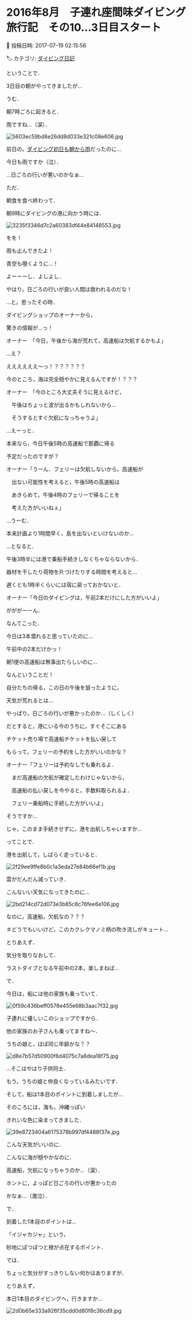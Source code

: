 # 2016年8月　子連れ座間味ダイビング旅行記　その10…3日目スタート

📅 投稿日時: 2017-07-19 02:15:56

🏷️ カテゴリ: [ダイビング日記](ce3a7a8d424d112fce83ee85c81a0e344.md)

ということで．





3日目の朝がやってきましたが…


うむ．


朝7時ごろに起きると．


雨ですね…（涙）．




![5603ec59bd8e26dd8d033e321c08e606.jpg](images/5603ec59bd8e26dd8d033e321c08e606.jpg)




前日の，[ダイビング初日も朝から雨](e688b6e680a45167458fe90b99bda0450.md)だったのに…


今日も雨ですか（泣）．


…日ごろの行いが悪いのかなぁ…





ただ．


朝食を食べ終わって．


朝9時にダイビングの港に向かう時には．




![3235f3346d7c2a60383df44e84148553.jpg](images/3235f3346d7c2a60383df44e84148553.jpg)




をを！


雨も止んできたよ！


青空も覗くように…！


よーーーし．よしよし．


やはり，日ごろの行いが良い人間は救われるのだな！





…と，思ったその時．


ダイビングショップのオーナーから，


驚きの情報が…っ！





オーナー　「今日，午後から海が荒れて，高速船は欠航するかもよ」





…え？


ええええええ～っ！？？？？？？


今のところ，海は完全穏やかに見えるんですが！？？？





オーナー　「今のところ大丈夫そうに見えるけど，


　午後はちょっと波が出るかもしれないから…


　そうするとすぐ欠航になっちゃうよ」





…えーっと．


本来なら，今日午後5時の高速船で那覇に帰る


予定だったのですが？





オーナー「うーん．フェリーは欠航しないから，高速船が


　出ない可能性を考えると，午後5時の高速船は


　あきらめて，午後4時のフェリーで帰ることを


　考えた方がいいねぇ」





…うーむ．


本来計画より1時間早く，島を出ないといけないのか…





…となると．


午後3時半には港で乗船手続きしなくちゃならないから．


器材を干したり荷物を片づけたりする時間を考えると…


遅くとも1時半くらいには宿に戻っておかないと．





オーナー「今日のダイビングは，午前2本だけにした方がいいよ」　





がががーーん．


なんてこった．


今日は3本潜れると思っていたのに…


午前中の2本だけかっ！





朝1便の高速船は無事出たらしいのに…


なんということだ！


自分たちの帰る，この日の午後を狙ったように，


天気が荒れるとは…


やっぱり，日ごろの行いが悪かったのか…（しくしく）





だとすると，港にいる今のうちに，すぐそこにある


チケット売り場で高速船チケットを払い戻して


もらって，フェリーの予約をした方がいいのかな？





オーナー「フェリーは予約なしでも乗れるよ．


　まだ高速船の欠航が確定したわけじゃないから，


　高速船の払い戻しを今やると，手数料取られるよ．


　フェリー乗船時に手続した方がいいよ」





そうですか…


じゃ，このまま手続きせずに，港を出航しちゃいますか…





ってことで．


港を出航して，しばらく走っていると．




![2f29ee9ffe8b0c1a3eda27e84b66ef1b.jpg](images/2f29ee9ffe8b0c1a3eda27e84b66ef1b.jpg)




雲がだんだん減っていき．


こんないい天気になってきたのに…




![2bd214cd72d073e3b85c8c76fee6e106.jpg](images/2bd214cd72d073e3b85c8c76fee6e106.jpg)




なのに，高速船，欠航なの？？？


＃どうでもいいけど，このカクレクマノミ柄の吹き流しがキュート…





とりあえず．


気分を取りなおして．


ラストダイブとなる午前中の2本，楽しまねば…





で．


今日は，船には他の家族も乗っていて．




![0f59c436beff0578e455e68b3aac7f32.jpg](images/0f59c436beff0578e455e68b3aac7f32.jpg)




子連れに優しいこのショップですから．


他の家族のお子さんも乗ってますね～．


うちの娘と，ほぼ同じ年齢かな？？




![d8e7b57d50900f6d4075c7a8dea18f75.jpg](images/d8e7b57d50900f6d4075c7a8dea18f75.jpg)




…そこはやはり子供同士．


もう，うちの娘と仲良くなっているみたいです．





そして，船は1本目のポイントに到着しましたが…


そのころには，海も，沖縄っぽい


きれいな色に染まってきました．




![39e8723404a6175378b997df4488f37e.jpg](images/39e8723404a6175378b997df4488f37e.jpg)




こんな天気がいいのに．


こんなに海が穏やかなのに．


高速船，欠航になっちゃうのか…（涙）．


ホントに，よっぽど日ごろの行いが悪かったの


かなぁ…（激泣）．





で．


到着した1本目のポイントは…


「イジャカジャ」という，


砂地にぽつぽつと根が点在するポイント．





では．


ちょっと気分がすっきりしない何かはありますが．


とりあえず，


本日1本目のダイビングへ，行きますか…




![2d0b65e333a926f35cdd0d80f8c36cd9.jpg](images/2d0b65e333a926f35cdd0d80f8c36cd9.jpg)
